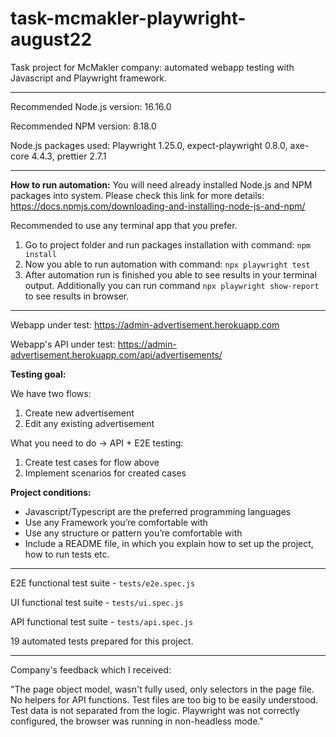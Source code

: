 # task-mcmakler-playwright-august22

Task project for McMakler company: automated webapp testing with Javascript and Playwright framework.

---

Recommended Node.js version: 16.16.0

Recommended NPM version: 8.18.0

Node.js packages used: Playwright 1.25.0, expect-playwright 0.8.0, axe-core 4.4.3, prettier 2.7.1

---

**How to run automation:**
You will need already installed Node.js and NPM packages into system. Please check this link for more details: https://docs.npmjs.com/downloading-and-installing-node-js-and-npm/

Recommended to use any terminal app that you prefer.

1. Go to project folder and run packages installation with command: `npm install`
2. Now you able to run automation with command: `npx playwright test`
3. After automation run is finished you able to see results in your terminal output.
   Additionally you can run command `npx playwright show-report` to see results in browser.

---

Webapp under test: https://admin-advertisement.herokuapp.com

Webapp's API under test: https://admin-advertisement.herokuapp.com/api/advertisements/

**Testing goal:**

We have two flows:

1. Create new advertisement
2. Edit any existing advertisement

What you need to do → API + E2E testing:

1. Create test cases for flow above
2. Implement scenarios for created cases

**Project conditions:**
* Javascript/Typescript are the preferred programming languages
* Use any Framework you’re comfortable with
* Use any structure or pattern you’re comfortable with
* Include a README file, in which you explain how to set up the project, how to run
tests etc.

---

E2E functional test suite - `tests/e2e.spec.js`

UI functional test suite - `tests/ui.spec.js`

API functional test suite - `tests/api.spec.js`

19 automated tests prepared for this project.

---

Company's feedback which I received:

"The page object model, wasn't fully used, only selectors in the page file. No helpers for API functions. Test files are too big to be easily understood. Test data is not separated from the logic. Playwright was not correctly configured, the browser was running in non-headless mode."

